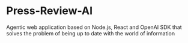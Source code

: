 # Press-Review-AI
Agentic web application based on Node.js, React and OpenAI SDK that solves the problem of being up to date with the world of information
